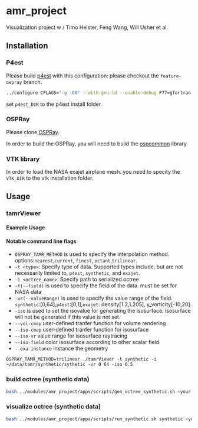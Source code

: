 # amr_project
Visualization project w / Timo Heister, Feng Wang, Will Usher et al.

## Installation
### P4est
Please build [p4est](git@bitbucket.org:cburstedde/p4est.git) with this configuration:
please checkout the `feature-ospray` branch. 
```bash
../configure CFLAGS="-g -O0" --with-gnu-ld --enable-debug F77=gfortran FC=gfortran --enable-mpi --enable-static=no --disable-memalign CPPFLAGS="-DSC_NOCOUNT_MALLOC -DSC_NOCOUNT_REFCOUNT -DSC_NOCOUNT_LOGINDENT"
```
set `p4est_DIR` to the p4est install folder. 

### OSPRay
Please clone [OSPRay](https://github.com/ethan0911/ospray-tamr-fork.git).
 
In order to build the OSPRay, you will need to build the [ospcommon](https://github.com/ospray/ospcommon.git) library

### VTK library
In order to load the NASA exajet airplane mesh. you need to specity the `VTK_DIR` to the vtk installation folder. 


## Usage
### tamrViewer 
#### Example Usage
#### Notable command line flags 
* `OSPRAY_TAMR_METHOD` is used to specify the interpolation method. options:`nearest`,`current`, `finest`, `octant`,`trilinear`.
* `-t <type>`: Specify type of data. Supported types include, but are not necessarily limited to, `p4est`, `synthetic`, and `exajet`.
* `-i <octree_name>`: Specify path to serialized octree  
* `-f(--field)` is used to specify the field of the data. must be set for NASA data
* `-vr(--valueRange)` is used to specify the value range of the field. `synthetic`:[0,64],`p4est`:[0,1],`exajet`: density[1.2,1.205], y_vorticity[-10,20].
* `-iso` is used to set the isovalue for generating the isosurface. Isosurface will not be generated if this value is not set.
* `--vol-cmap` user-defined tranfer function for volume rendering 
* `--iso-cmap` user-defined tranfer function for isosurface 
* `--iso-vr` value range for isosurface raytracing
* `--iso-field` color isosurface according to other scalar field
* `--exa-instance` instance the geometry


```
OSPRAY_TAMR_METHOD=trilinear ./tamrViewer -t synthetic -i ~/data/tamr/synthetic/sythetic -vr 0 64 -iso 6.5
```

### build octree (synthetic data)
```bash
bash ../modules/amr_project/apps/scripts/gen_octree_synthetic.sh <your path>/sythetic
```

### visualize octree (synthetic data)
```bash
bash ../modules/amr_project/apps/scripts/run_synthetic.sh synthetic <your path>/synthetic
```

